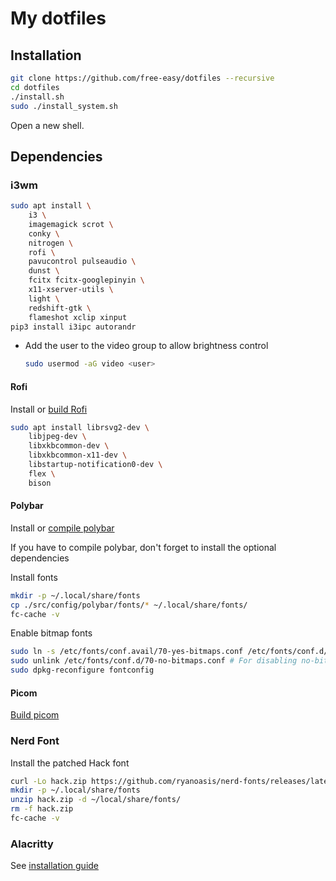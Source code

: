 # My dotfiles

## Installation

```sh
git clone https://github.com/free-easy/dotfiles --recursive
cd dotfiles
./install.sh
sudo ./install_system.sh
```

Open a new shell.

## Dependencies

### i3wm

```sh
sudo apt install \
    i3 \
    imagemagick scrot \
    conky \
    nitrogen \
    rofi \
    pavucontrol pulseaudio \
    dunst \
    fcitx fcitx-googlepinyin \
    x11-xserver-utils \
    light \
    redshift-gtk \
    flameshot xclip xinput
pip3 install i3ipc autorandr
```

-   Add the user to the video group to allow brightness control

    ```sh
    sudo usermod -aG video <user>
    ```

#### Rofi

Install or [build Rofi](https://github.com/davatorium/rofi/blob/next/INSTALL.md)

```sh
sudo apt install librsvg2-dev \
    libjpeg-dev \
    libxkbcommon-dev \
    libxkbcommon-x11-dev \
    libstartup-notification0-dev \
    flex \
    bison
```

#### Polybar

Install or [compile polybar](https://github.com/polybar/polybar/wiki/Compiling)

If you have to compile polybar, don't forget to install the optional
dependencies

Install fonts

```sh
mkdir -p ~/.local/share/fonts
cp ./src/config/polybar/fonts/* ~/.local/share/fonts/
fc-cache -v
```

Enable bitmap fonts

```sh
sudo ln -s /etc/fonts/conf.avail/70-yes-bitmaps.conf /etc/fonts/conf.d/
sudo unlink /etc/fonts/conf.d/70-no-bitmaps.conf # For disabling no-bitmap setting
sudo dpkg-reconfigure fontconfig
```

#### Picom

[Build picom](https://github.com/yshui/picom#build)

### Nerd Font

Install the patched Hack font

```sh
curl -Lo hack.zip https://github.com/ryanoasis/nerd-fonts/releases/latest/download/Hack.zip
mkdir -p ~/.local/share/fonts
unzip hack.zip -d ~/local/share/fonts/
rm -f hack.zip
fc-cache -v
```

### Alacritty

See [installation guide](https://github.com/alacritty/alacritty#pop_os--ubuntu)
